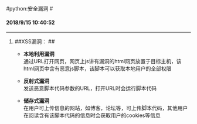 #python:安全漏洞 #

#### 2018/9/15 10:40:52     ####
----------


1. ##XSS漏洞： ##

	* **本地利用漏洞**  
通过URL打开网页，网页上js讲有漏洞的html网页放置于目标主机，该html网页中含有恶意js脚本，该脚本可以获取本地用户的全部权限

	* **反射式漏洞**  
发送恶意脚本代码参数的URL，打开URL时会运行脚本代码

	* **储存式漏洞**  
在用户可上传信息的网站，如博客，论坛等，可上传脚本代码，其他用户在阅读含有该脚本代码的信息时会获取用户的cookies等信息





